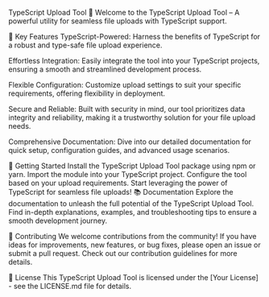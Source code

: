 TypeScript Upload Tool
🚀 Welcome to the TypeScript Upload Tool – A powerful utility for seamless file uploads with TypeScript support.

🌟 Key Features
TypeScript-Powered: Harness the benefits of TypeScript for a robust and type-safe file upload experience.

Effortless Integration: Easily integrate the tool into your TypeScript projects, ensuring a smooth and streamlined development process.

Flexible Configuration: Customize upload settings to suit your specific requirements, offering flexibility in deployment.

Secure and Reliable: Built with security in mind, our tool prioritizes data integrity and reliability, making it a trustworthy solution for your file upload needs.

Comprehensive Documentation: Dive into our detailed documentation for quick setup, configuration guides, and advanced usage scenarios.

🚀 Getting Started
Install the TypeScript Upload Tool package using npm or yarn.
Import the module into your TypeScript project.
Configure the tool based on your upload requirements.
Start leveraging the power of TypeScript for seamless file uploads!
📚 Documentation
Explore the documentation to unleash the full potential of the TypeScript Upload Tool. Find in-depth explanations, examples, and troubleshooting tips to ensure a smooth development journey.

🤝 Contributing
We welcome contributions from the community! If you have ideas for improvements, new features, or bug fixes, please open an issue or submit a pull request. Check out our contribution guidelines for more details.

📝 License
This TypeScript Upload Tool is licensed under the [Your License] - see the LICENSE.md file for details.
